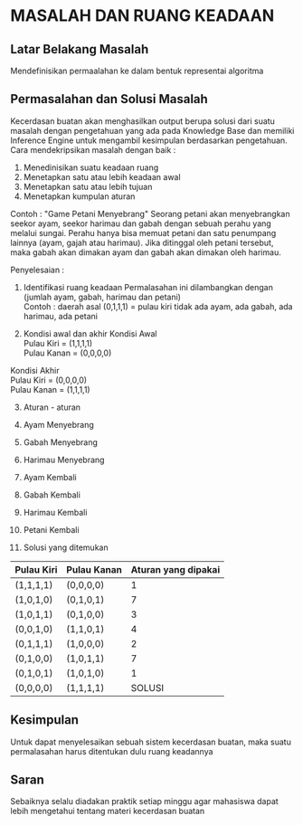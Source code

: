 # MASALAH DAN RUANG KEADAAN

## Latar Belakang Masalah
Mendefinisikan permaalahan ke dalam bentuk representai algoritma 

## Permasalahan dan Solusi Masalah
 Kecerdasan buatan akan menghasilkan output berupa solusi dari suatu masalah dengan pengetahuan yang ada pada Knowledge Base dan memiliki Inference Engine untuk mengambil kesimpulan berdasarkan pengetahuan. Cara mendekripsikan masalah dengan baik :
1. Menedinisikan suatu keadaan ruang
2. Menetapkan satu atau lebih keadaan awal
3. Menetapkan satu atau lebih tujuan
4. Menetapkan kumpulan aturan

Contoh :
"Game Petani Menyebrang"
Seorang petani akan menyebrangkan seekor ayam, seekor harimau dan gabah dengan sebuah perahu yang melalui sungai. Perahu hanya bisa memuat petani dan satu penumpang lainnya (ayam, gajah atau harimau). Jika ditinggal oleh petani tersebut, maka gabah akan dimakan ayam dan gabah akan dimakan oleh harimau.
 
Penyelesaian :
1. Identifikasi ruang keadaan
Permalasahan ini dilambangkan dengan (jumlah ayam, gabah, harimau dan petani) <br>
Contoh : daerah asal (0,1,1,1) = pulau kiri tidak ada ayam, ada gabah, ada harimau, ada petani
 
2. Kondisi awal dan akhir
Kondisi Awal <br>
Pulau Kiri   = (1,1,1,1) <br>
Pulau Kanan  = (0,0,0,0) <br>
 
Kondisi Akhir  <br>
Pulau Kiri  = (0,0,0,0) <br>
Pulau Kanan = (1,1,1,1) <br>

3. Aturan - aturan

1. Ayam Menyebrang
2. Gabah Menyebrang
3. Harimau Menyebrang
4. Ayam Kembali
5. Gabah Kembali
6. Harimau Kembali
7. Petani Kembali

4. Solusi yang ditemukan

Pulau Kiri | Pulau Kanan | Aturan yang dipakai |
---------|----------|--------------|
(1,1,1,1) | (0,0,0,0) | 1       |
(1,0,1,0) | (0,1,0,1) | 7       |
(1,0,1,1) | (0,1,0,0) | 3       |
(0,0,1,0) | (1,1,0,1) | 4       |
(0,1,1,1) | (1,0,0,0) | 2       |
(0,1,0,0) | (1,0,1,1) | 7       |
(0,1,0,1) | (1,0,1,0) | 1       |
(0,0,0,0) | (1,1,1,1) | SOLUSI  |

## Kesimpulan  
Untuk dapat menyelesaikan sebuah sistem kecerdasan buatan, maka suatu permalasahan harus ditentukan dulu ruang keadannya

## Saran 
Sebaiknya selalu diadakan praktik setiap minggu agar mahasiswa dapat lebih mengetahui tentang materi kecerdasan buatan
